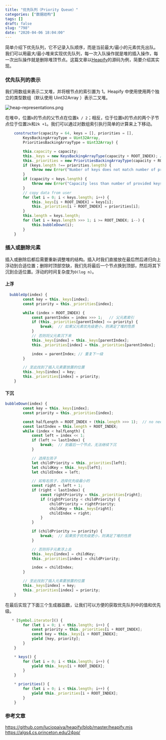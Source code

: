 ```yaml
---
title: "优先队列（Priority Queue）"
categories: ["数据结构"]
tags: []
draft: false
slug: "798"
date: "2020-04-06 18:04:00"
---
```


简单介绍下优先队列，它不记录入队顺序，而是当前最大/最小的元素优先出队。我们可以用最大/最小堆来实现优先队列，每一次入队操作就是堆的插入操作，每一次出队操作就是删除堆顶节点。这篇文章以[Heapify](https://github.com/luciopaiva/heapify)的源码为例，简要介绍其实现。

### 优先队列的表示
我们用数组来表示二叉堆，并将根节点的索引置为 1。Heapify 中使用使用两个独立的类型数组（默认使用 Uint32Array ）表示二叉堆。

<img src="https://img.bi-bo.cn/2020/04/4294270541.png" alt="heap-representations.png" />

在堆中，位置`k`的节点的父节点在位置`k / 2`；相反，位于位置`k`的节点的两个子节点位于位置`2k`和`2k +1`。我们可以通过对数组索引执行简单的计算来上下移动。

```js
    constructor(capacity = 64, keys = [], priorities = [],
        KeysBackingArrayType = Uint32Array,
        PrioritiesBackingArrayType = Uint32Array) {

        this.capacity = capacity;
        this._keys = new KeysBackingArrayType(capacity + ROOT_INDEX); // ROOT_INDEX = 1;
        this._priorities = new PrioritiesBackingArrayType(capacity + ROOT_INDEX);
        if (keys.length !== priorities.length) {
            throw new Error("Number of keys does not match number of priorities provided.");
        }
        if (capacity < keys.length) {
            throw new Error("Capacity less than number of provided keys.");
        }
        // copy data from user
        for (let i = 0; i < keys.length; i++) {
            this._keys[i + ROOT_INDEX] = keys[i];
            this._priorities[i + ROOT_INDEX] = priorities[i];
        }
        this.length = keys.length;
        for (let i = keys.length >>> 1; i >= ROOT_INDEX; i--) {
            this.bubbleDown(i);
        }
    }
```

### 插入或删除元素
插入或删除后都后需要重新调整堆的结构。插入时我们直接放在最后然后递归向上浮动到合适位置；删除时顶部空缺，我们先将最后一个节点换到顶部，然后将其下沉到合适位置。浮动的时间复杂度为`O(log n)`。

#### 上浮
```js
  bubbleUp(index) {
        const key = this._keys[index];
        const priority = this._priorities[index];

        while (index > ROOT_INDEX) {
            const parentIndex = index >>> 1;   // 父元素索引
            if (this._priorities[parentIndex] <= priority) {
                break;  // 如果父元素优先级更小，则满足了堆的性质
            }
            // 否则将父元素沉下来
            this._keys[index] = this._keys[parentIndex];
            this._priorities[index] = this._priorities[parentIndex];

            index = parentIndex; // 重复下一级
        }

        // 至此找到了插入元素要放置的位置
        this._keys[index] = key;
        this._priorities[index] = priority;
    }
```
#### 下沉
```js
bubbleDown(index) {
        const key = this._keys[index];
        const priority = this._priorities[index];

        const halfLength = ROOT_INDEX + (this.length >>> 1);  // no need to check the last level
        const lastIndex = this.length + ROOT_INDEX;
        while (index < halfLength) {
            const left = index << 1;
            if (left >= lastIndex) {
                break;  // 到最后一个节点，无法继续下沉
            }

            // 选择左孩子
            let childPriority = this._priorities[left];
            let childKey = this._keys[left];
            let childIndex = left;

            // 如有右孩子，选择优先级最小的
            const right = left + 1;
            if (right < lastIndex) {
                const rightPriority = this._priorities[right];
                if (rightPriority < childPriority) {
                    childPriority = rightPriority;
                    childKey = this._keys[right];
                    childIndex = right;
                }
            }

            if (childPriority >= priority) {
                break;  // 如果孩子优先级更小，则满足了堆的性质
            }

            // 否则将子元素浮上去
            this._keys[index] = childKey;
            this._priorities[index] = childPriority;

            index = childIndex;
        }

        // 至此找到了插入元素要放置的位置
        this._keys[index] = key;
        this._priorities[index] = priority;
    }
```

在最后实现了下面三个生成器函数，让我们可以方便的获取优先队列中的值和优先级。

```js
   * [Symbol.iterator]() {
        for (let i = 0; i < this.length; i++) {
            const priority = this._priorities[i + ROOT_INDEX];
            const key = this._keys[i + ROOT_INDEX];
            yield [key, priority];
        }
    }

    * keys() {
        for (let i = 0; i < this.length; i++) {
            yield this._keys[i + ROOT_INDEX];
        }
    }

    * priorities() {
        for (let i = 0; i < this.length; i++) {
            yield this._priorities[i + ROOT_INDEX];
        }
    }
```

### 参考文章

https://github.com/luciopaiva/heapify/blob/master/heapify.mjs
https://algs4.cs.princeton.edu/24pq/
